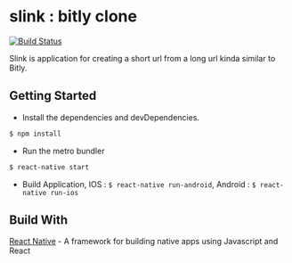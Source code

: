 # slink : bitly clone

[![Build Status](https://travis-ci.org/suardihaidar/App-slink.svg?branch=master)](https://travis-ci.org/suardihaidar/App-slink)

Slink is application for creating a short url from a long url kinda similar to Bitly.

## Getting Started

* Install the dependencies and devDependencies.
```sh
$ npm install
```
* Run the metro bundler
```sh
$ react-native start
```
* Build Application, 
IOS : `$ react-native run-android`, 
Android : `$ react-native run-ios`

## Build With

[React Native](https://facebook.github.io/react-native/) - A framework for building native apps using Javascript and React
